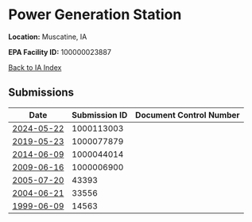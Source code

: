 # Power Generation Station

**Location:** Muscatine, IA

**EPA Facility ID:** 100000023887

[Back to IA Index](../../index.md)

## Submissions

| Date | Submission ID | Document Control Number |
|------|--------------|-------------------------|
| [2024-05-22](submissions/1000113003.md) | 1000113003 |  |
| [2019-05-23](submissions/1000077879.md) | 1000077879 |  |
| [2014-06-09](submissions/1000044014.md) | 1000044014 |  |
| [2009-06-16](submissions/1000006900.md) | 1000006900 |  |
| [2005-07-20](submissions/43393.md) | 43393 |  |
| [2004-06-21](submissions/33556.md) | 33556 |  |
| [1999-06-09](submissions/14563.md) | 14563 |  |
